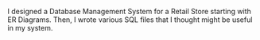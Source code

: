 I designed a Database Management System for a Retail Store starting with ER Diagrams. Then, I wrote various SQL files that I thought might be useful in my system.
